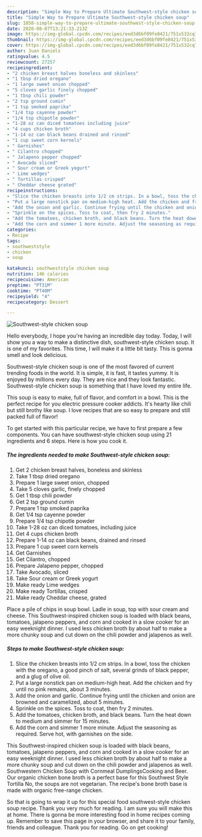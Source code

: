 ```yaml
---
description: "Simple Way to Prepare Ultimate Southwest-style chicken soup"
title: "Simple Way to Prepare Ultimate Southwest-style chicken soup"
slug: 1858-simple-way-to-prepare-ultimate-southwest-style-chicken-soup
date: 2020-08-07T13:21:33.213Z
image: https://img-global.cpcdn.com/recipes/eed3d6bf09fe8421/751x532cq70/southwest-style-chicken-soup-recipe-main-photo.jpg
thumbnail: https://img-global.cpcdn.com/recipes/eed3d6bf09fe8421/751x532cq70/southwest-style-chicken-soup-recipe-main-photo.jpg
cover: https://img-global.cpcdn.com/recipes/eed3d6bf09fe8421/751x532cq70/southwest-style-chicken-soup-recipe-main-photo.jpg
author: Juan Daniels
ratingvalue: 4.5
reviewcount: 27257
recipeingredient:
- "2 chicken breast halves boneless and skinless"
- "1 tbsp dried oregano"
- "1 large sweet onion chopped"
- "5 cloves garlic finely chopped"
- "1 tbsp chili powder"
- "2 tsp ground cumin"
- "1 tsp smoked paprika"
- "1/4 tsp cayenne powder"
- "1/4 tsp chipotle powder"
- "1-28 oz can diced tomatoes including juice"
- "4 cups chicken broth"
- "1-14 oz can black beans drained and rinsed"
- "1 cup sweet corn kernels"
- " Garnishes"
- " Cilantro chopped"
- " Jalapeno pepper chopped"
- " Avocado sliced"
- " Sour cream or Greek yogurt"
- " Lime wedges"
- " Tortillas crisped"
- " Cheddar cheese grated"
recipeinstructions:
- "Slice the chicken breasts into 1/2 cm strips. In a bowl, toss the chicken with the oregano, a good pinch of salt, several grinds of black pepper, and a glug of olive oil."
- "Put a large nonstick pan on medium-high heat. Add the chicken and fry until no pink remains, about 3 minutes."
- "Add the onion and garlic. Continue frying until the chicken and onion are browned and caramelized, about 5 minutes."
- "Sprinkle on the spices. Toss to coat, then fry 2 minutes."
- "Add the tomatoes, chicken broth, and black beans. Turn the heat down to medium and simmer for 15 minutes."
- "Add the corn and simmer 1 more minute. Adjust the seasoning as required. Serve hot, with garnishes on the side."
categories:
- Recipe
tags:
- southweststyle
- chicken
- soup

katakunci: southweststyle chicken soup 
nutrition: 146 calories
recipecuisine: American
preptime: "PT31M"
cooktime: "PT40M"
recipeyield: "4"
recipecategory: Dessert

---
```



![Southwest-style chicken soup](https://img-global.cpcdn.com/recipes/eed3d6bf09fe8421/751x532cq70/southwest-style-chicken-soup-recipe-main-photo.jpg)

Hello everybody, I hope you're having an incredible day today. Today, I will show you a way to make a distinctive dish, southwest-style chicken soup. It is one of my favorites. This time, I will make it a little bit tasty. This is gonna smell and look delicious.

Southwest-style chicken soup is one of the most favored of current trending foods in the world. It is simple, it is fast, it tastes yummy. It is enjoyed by millions every day. They are nice and they look fantastic. Southwest-style chicken soup is something that I have loved my entire life.

This soup is easy to make, full of flavor, and comfort in a bowl. This is the perfect recipe for you electric pressure cooker addicts. It&#39;s hearty like chili but still brothy like soup. I love recipes that are so easy to prepare and still packed full of flavor!


To get started with this particular recipe, we have to first prepare a few components. You can have southwest-style chicken soup using 21 ingredients and 6 steps. Here is how you cook it.

<!--inarticleads1-->

##### The ingredients needed to make Southwest-style chicken soup:

1. Get 2 chicken breast halves, boneless and skinless
1. Take 1 tbsp dried oregano
1. Prepare 1 large sweet onion, chopped
1. Take 5 cloves garlic, finely chopped
1. Get 1 tbsp chili powder
1. Get 2 tsp ground cumin
1. Prepare 1 tsp smoked paprika
1. Get 1/4 tsp cayenne powder
1. Prepare 1/4 tsp chipotle powder
1. Take 1-28 oz can diced tomatoes, including juice
1. Get 4 cups chicken broth
1. Prepare 1-14 oz can black beans, drained and rinsed
1. Prepare 1 cup sweet corn kernels
1. Get  Garnishes
1. Get  Cilantro, chopped
1. Prepare  Jalapeno pepper, chopped
1. Take  Avocado, sliced
1. Take  Sour cream or Greek yogurt
1. Make ready  Lime wedges
1. Make ready  Tortillas, crisped
1. Make ready  Cheddar cheese, grated


Place a pile of chips in soup bowl. Ladle in soup, top with sour cream and cheese. This Southwest-inspired chicken soup is loaded with black beans, tomatoes, jalapeno peppers, and corn and cooked in a slow cooker for an easy weeknight dinner. I used less chicken broth by about half to make a more chunky soup and cut down on the chili powder and jalapenos as well. 

<!--inarticleads2-->

##### Steps to make Southwest-style chicken soup:

1. Slice the chicken breasts into 1/2 cm strips. In a bowl, toss the chicken with the oregano, a good pinch of salt, several grinds of black pepper, and a glug of olive oil.
1. Put a large nonstick pan on medium-high heat. Add the chicken and fry until no pink remains, about 3 minutes.
1. Add the onion and garlic. Continue frying until the chicken and onion are browned and caramelized, about 5 minutes.
1. Sprinkle on the spices. Toss to coat, then fry 2 minutes.
1. Add the tomatoes, chicken broth, and black beans. Turn the heat down to medium and simmer for 15 minutes.
1. Add the corn and simmer 1 more minute. Adjust the seasoning as required. Serve hot, with garnishes on the side.


This Southwest-inspired chicken soup is loaded with black beans, tomatoes, jalapeno peppers, and corn and cooked in a slow cooker for an easy weeknight dinner. I used less chicken broth by about half to make a more chunky soup and cut down on the chili powder and jalapenos as well. Southwestern Chicken Soup with Cornmeal DumplingsCooking and Beer. Our organic chicken bone broth is a perfect base for this Southwest Style Tortilla No, the soups are not vegetarian. The recipe&#39;s bone broth base is made with organic free-range chicken. 

So that is going to wrap it up for this special food southwest-style chicken soup recipe. Thank you very much for reading. I am sure you will make this at home. There is gonna be more interesting food in home recipes coming up. Remember to save this page in your browser, and share it to your family, friends and colleague. Thank you for reading. Go on get cooking!
